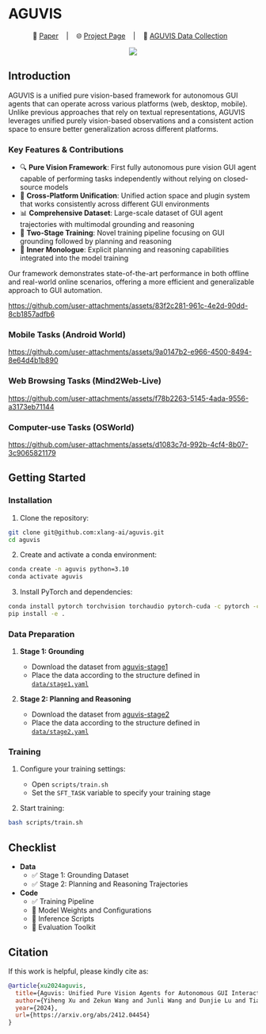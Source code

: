 # AGUVIS

<p align="center">
        📑 <a  href="https://huggingface.co/papers/2412.04454" target="_blank">Paper</a> &nbsp&nbsp  </a> | &nbsp&nbsp 🌐 <a href="https://aguvis-project.github.io/" target="_blank">Project Page</a> &nbsp&nbsp | &nbsp&nbsp 💾 <a href="https://huggingface.co/collections/ranpox/aguvis-unified-pure-vision-gui-agents-6764e2bc343c62af95c209d8" target="_blank"> AGUVIS Data Collection</a> &nbsp&nbsp
<br>

<p align="center">
    <img src="https://aguvis-project.github.io/static/images/overview.jpg" type="image/jpg"/>
<p>

## Introduction

AGUVIS is a unified pure vision-based framework for autonomous GUI agents that can operate across various platforms (web, desktop, mobile). Unlike previous approaches that rely on textual representations, AGUVIS leverages unified purely vision-based observations and a consistent action space to ensure better generalization across different platforms.

### Key Features & Contributions

- 🔍 **Pure Vision Framework**: First fully autonomous pure vision GUI agent capable of performing tasks independently without relying on closed-source models
- 🔄 **Cross-Platform Unification**: Unified action space and plugin system that works consistently across different GUI environments
- 📊 **Comprehensive Dataset**: Large-scale dataset of GUI agent trajectories with multimodal grounding and reasoning
- 🧠 **Two-Stage Training**: Novel training pipeline focusing on GUI grounding followed by planning and reasoning
- 💭 **Inner Monologue**: Explicit planning and reasoning capabilities integrated into the model training

Our framework demonstrates state-of-the-art performance in both offline and real-world online scenarios, offering a more efficient and generalizable approach to GUI automation.

https://github.com/user-attachments/assets/83f2c281-961c-4e2d-90dd-8cb1857adfb6

### Mobile Tasks (Android World)

https://github.com/user-attachments/assets/9a0147b2-e966-4500-8494-8e64d4b1b890

### Web Browsing Tasks (Mind2Web-Live)

https://github.com/user-attachments/assets/f78b2263-5145-4ada-9556-a3173eb71144

### Computer-use Tasks (OSWorld)

https://github.com/user-attachments/assets/d1083c7d-992b-4cf4-8b07-3c9065821179

## Getting Started

### Installation

1. Clone the repository:
```bash
git clone git@github.com:xlang-ai/aguvis.git
cd aguvis
```

2. Create and activate a conda environment:
```bash
conda create -n aguvis python=3.10
conda activate aguvis
```

3. Install PyTorch and dependencies:
```bash
conda install pytorch torchvision torchaudio pytorch-cuda -c pytorch -c nvidia
pip install -e .
```

### Data Preparation

1. **Stage 1: Grounding**
   - Download the dataset from [aguvis-stage1](https://huggingface.co/datasets/xlangai/aguvis-stage1)
   - Place the data according to the structure defined in [`data/stage1.yaml`](./data/stage1.yaml)

2. **Stage 2: Planning and Reasoning**
   - Download the dataset from [aguvis-stage2](https://huggingface.co/datasets/xlangai/aguvis-stage2)
   - Place the data according to the structure defined in [`data/stage2.yaml`](./data/stage2.yaml)

### Training

1. Configure your training settings:
   - Open `scripts/train.sh`
   - Set the `SFT_TASK` variable to specify your training stage

2. Start training:
```bash
bash scripts/train.sh
```

## Checklist

- **Data**
  - ✅ Stage 1: Grounding Dataset
  - ✅ Stage 2: Planning and Reasoning Trajectories
- **Code**
  - ✅ Training Pipeline
  - 🚧 Model Weights and Configurations
  - 🚧 Inference Scripts
  - 🚧 Evaluation Toolkit

## Citation

If this work is helpful, please kindly cite as:

```bibtex
@article{xu2024aguvis,
  title={Aguvis: Unified Pure Vision Agents for Autonomous GUI Interaction},
  author={Yiheng Xu and Zekun Wang and Junli Wang and Dunjie Lu and Tianbao Xie and Amrita Saha and Doyen Sahoo and Tao Yu and Caiming Xiong},
  year={2024},
  url={https://arxiv.org/abs/2412.04454}
}
```
